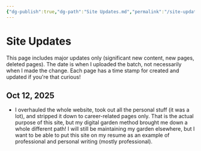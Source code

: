 ```yaml
---
{"dg-publish":true,"dg-path":"Site Updates.md","permalink":"/site-updates/","created":"2025-10-12T11:00:04.099-04:00","updated":"2025-10-12T11:03:18.790-04:00"}
---
```



# Site Updates
This page includes major updates only (significant new content, new pages, deleted pages). The date is when I uploaded the batch, not necessarily when I made the change. Each page has a time stamp for created and updated if you're that curious!

## Oct 12, 2025
- I overhauled the whole website, took out all the personal stuff (it was a lot), and stripped it down to career-related pages only. That is the actual purpose of this site, but my digital garden method brought me down a whole different path! I will still be maintaining my garden elsewhere, but I want to be able to put this site on my resume as an example of professional and personal writing (mostly professional).